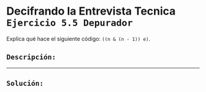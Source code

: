 # Decifrando la Entrevista Tecnica `Ejercicio 5.5 Depurador`

Explica qué hace el siguiente código: `((n & (n - 1)) e)`.

## `Descripción:`

---

## `Solución:`